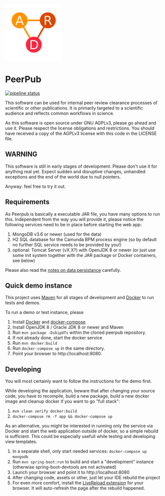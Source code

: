 ![PeerPub Logo](doc/peerpub.png)
# PeerPub

[![pipeline status](https://src.ipp.kfa-juelich.de/it/peerpub/badges/development/pipeline.svg)](https://src.ipp.kfa-juelich.de/it/peerpub/commits/development)

This software can be used for internal peer review clearance processes of
scientific or other publications. It is primarily targeted to a scientific
audience and reflects common workflows in science.

As this software is open source under GNU AGPLv3, please go ahead and use it.
Please respect the license obligations and restrictions. You should have received
a copy of the AGPLv3 license with this code in the LICENSE file.

## WARNING

This software is still in early stages of development. Please don't use it
for anything real yet. Expect sudden and disruptive changes, unhandled exceptions
and the end of the world due to null pointers.

Anyway: feel free to try it out.

## Requirements
As Peerpub is basically a executable JAR file, you have many options to run this.
Independent from the way you will provide it, please notice the following services
need to be in place before starting the web app:

1. MongoDB v3.6 or newer (used for the data)
2. H2 SQL database for the Camunda BPM process engine
   (so by default no further SQL service needs to be provided by you!)
3. optional: Tomcat Server (vX.X?) with OpenJDK 8 or newer
   (or just use some init system together with the JAR package or
   Docker containers, see below)

Please also read the [notes on data persistance](doc/database.md)
carefully.

## Quick demo instance

This project uses [Maven](https://maven.apache.org) for all stages of
development and [Docker](https://www.docker.com) to run tests and demos.

To run a demo or test instance, please
1. Install [Docker](https://docs.docker.com/install) and [docker-compose](https://docs.docker.com/compose/overview)
2. Install OpenJDK 8 / Oracle JDK 8 or newer and Maven
3. Run `mvn package -DskipUTs` within the cloned peerpub repository.
4. If not already done, start the docker service
5. Run `mvn docker:build`
6. Run `docker-compose up` in the same directory.
7. Point your browser to http://localhost:8080.

## Developing
You will most certainly want to follow the instructions for the demo first.

While developing the application, beware that after changing your source
code, you have to recompile, build a new package, build a new docker
image and cleanup docker if you want to go "full stack":

1. `mvn clean verify docker:build`
2. `docker-compose rm -f app && docker-compose up`

As an alternative, you might be interested in running only the service via
Docker and start the web application outside of docker, so a simple rebuild is sufficient.
This could be especially usefull while testing and developing view templates.

1. In a separate shell, only start needed services: `docker-compose up mongodb`
2. Run `mvn spring-boot:run` to build and start a "development" instance
   (otherwise spring-boot-devtools are not activated)
3. Launch your browser and point it to http://localhost:8080
4. After changing code, assets or other, just let your IDE rebuild the project
5. For even more comfort, install the [LiveReload extension](http://livereload.com/extensions) for your browser.
   It will auto-refresh the page after the rebuild happened.